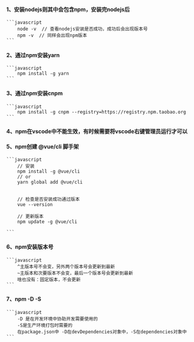 #### 1、安装nodejs则其中会包含npm，安装完nodejs后
    ```javascript
        node -v  // 查看nodejs安装是否成功，成功后会出现版本号
        npm -v  // 同样会出现npm版本
    ```
#### 2、通过npm安装yarn
    ```javascript
        npm install -g yarn
    ```
#### 3、通过npm安装cnpm
    ```javascript
        npm install -g cnpm --registry=https://registry.npm.taobao.org
    ``` 
#### 4、npm在vscode中不能生效，有时候需要将vscode右键管理员运行才可以

#### 5、npm创建 @vue/cli 脚手架
    ```javascript
        // 安装
        npm install -g @vue/cli
        // or
        yarn global add @vue/cli


        // 检查是否安装成功通过版本
        vue --version

        // 更新版本
        npm update -g @vue/cli

    ```

#### 6、npm安装版本号
    ```javascript
        ^主版本号不会变，另外两个版本号会更新到最新
        ~主版本和次要版本不会变，最后一个版本号会更新到最新
        啥也没有：固定版本，不会更新
    ```

#### 7、npm -D -S
    ```javascript
        -D 是在开发环境中协助开发需要使用的
        -S是生产环境打包时需要的
        在package.json中 -D在devDependencies对象中，-S在dependencies对象中
    ```